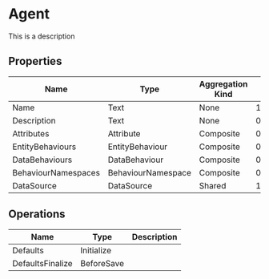 # Agent
This is a description
## Properties
|Name|Type|Aggregation Kind|Multiplicity|Description|
|--|--|--|--|--|
|Name|Text|None|1..*||
|Description|Text|None|0..*||
|Attributes|Attribute|Composite|0..2147483647||
|EntityBehaviours|EntityBehaviour|Composite|0..2147483647||
|DataBehaviours|DataBehaviour|Composite|0..2147483647||
|BehaviourNamespaces|BehaviourNamespace|Composite|0..2147483647||
|DataSource|DataSource|Shared|1..*||
## Operations
|Name|Type|Description|
|--|--|--|
|Defaults|Initialize||
|DefaultsFinalize|BeforeSave||
